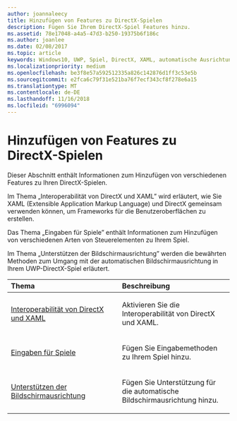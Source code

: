 ```yaml
---
author: joannaleecy
title: Hinzufügen von Features zu DirectX-Spielen
description: Fügen Sie Ihrem DirectX-Spiel Features hinzu.
ms.assetid: 78e17048-a4a5-47d3-b250-19375b6f186c
ms.author: joanlee
ms.date: 02/08/2017
ms.topic: article
keywords: Windows10, UWP, Spiel, DirectX, XAML, automatische Ausrichtung, Eingabe
ms.localizationpriority: medium
ms.openlocfilehash: be3f8e57a592512335a826c142876d1ff3c53e5b
ms.sourcegitcommit: e2fca6c79f31e521ba76f7ecf343cf8f278e6a15
ms.translationtype: MT
ms.contentlocale: de-DE
ms.lasthandoff: 11/16/2018
ms.locfileid: "6996094"
---
```

# <a name="add-features-to-directx-games"></a>Hinzufügen von Features zu DirectX-Spielen

Dieser Abschnitt enthält Informationen zum Hinzufügen von verschiedenen Features zu Ihren DirectX-Spielen.

Im Thema „Interoperabilität von DirectX und XAML” wird erläutert, wie Sie XAML (Extensible Application Markup Language) und DirectX gemeinsam verwenden können, um Frameworks für die Benutzeroberflächen zu erstellen.

Das Thema „Eingaben für Spiele” enthält Informationen zum Hinzufügen von verschiedenen Arten von Steuerelementen zu Ihrem Spiel.

Im Thema „Unterstützen der Bildschirmausrichtung” werden die bewährten Methoden zum Umgang mit der automatischen Bildschirmausrichtung in Ihrem UWP-DirectX-Spiel erläutert.

<table>
<colgroup>
<col width="50%" />
<col width="50%" />
</colgroup>
<thead>
<tr class="header">
<th align="left">Thema</th>
<th align="left">Beschreibung</th>
</tr>
</thead>
<tbody>
<tr class="odd">
<td align="left"><p><a href="directx-and-xaml-interop.md">Interoperabilität von DirectX und XAML</a></p></td>
<td align="left"><p>Aktivieren Sie die Interoperabilität von DirectX und XAML.</p></td>
</tr>
<tr class="even">
<td align="left"><p><a href="directx-game-input.md">Eingaben für Spiele</a></p></td>
<td align="left"><p>Fügen Sie Eingabemethoden zu Ihrem Spiel hinzu.</p></td>
</tr>
<tr class="odd">
<td align="left"><p><a href="supporting-screen-rotation-directx-and-cpp.md">Unterstützen der Bildschirmausrichtung</a></p></td>
<td align="left"><p>Fügen Sie Unterstützung für die automatische Bildschirmausrichtung hinzu.</p></td>
</tr>
</tbody>
</table>
